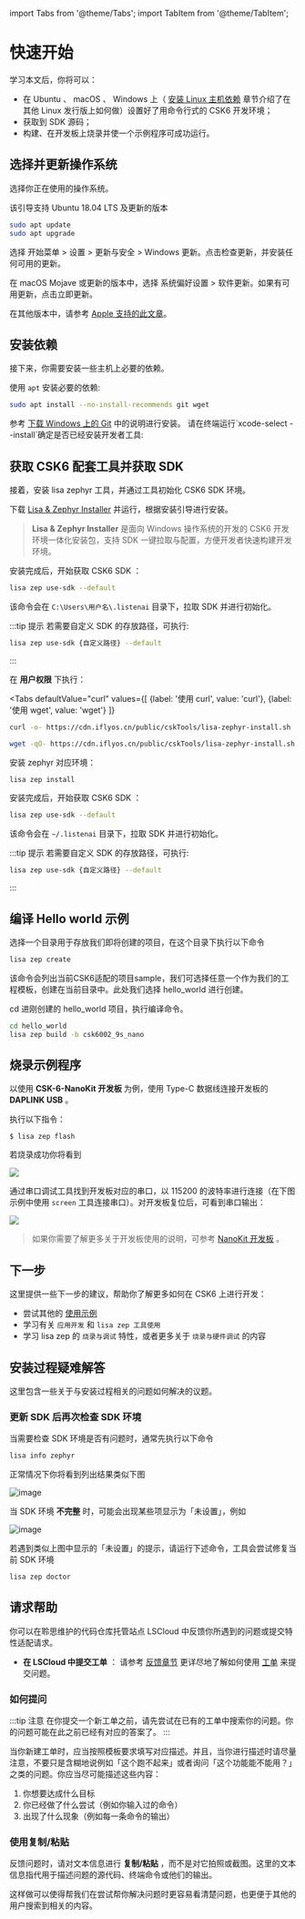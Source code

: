 import Tabs from '@theme/Tabs';
import TabItem from '@theme/TabItem';

# 快速开始

学习本文后，你将可以：

- 在 Ubuntu 、 macOS 、 Windows 上（ [安装 Linux 主机依赖](./getting_started/installation_linux.md) 章节介绍了在其他 Linux 发行版上如何做）设置好了用命令行式的 CSK6 开发环境；
- 获取到 SDK 源码；
- 构建、在开发板上烧录并使一个示例程序可成功运行。

## 选择并更新操作系统

选择你正在使用的操作系统。

<div style={{
    border: 'solid 1px #80808080',
    padding: 12,
    borderRadius: 12
  }}>
<Tabs
    defaultValue="windows"
    values={[
        {label: 'Ubuntu', value: 'ubuntu'},
        {label: 'Windows', value: 'windows'},
        {label: 'macOS', value: 'mac'}
    ]}
>
  <TabItem value="ubuntu">

该引导支持 Ubuntu 18.04 LTS 及更新的版本

```bash
sudo apt update
sudo apt upgrade
```

  </TabItem>

  <TabItem value="windows">

选择 开始菜单 > 设置 > 更新与安全 > Windows 更新。点击检查更新，并安装任何可用的更新。
  </TabItem>

  <TabItem value="mac">

在 macOS Mojave 或更新的版本中，选择 系统偏好设置 > 软件更新。如果有可用更新，点击立即更新。

在其他版本中，请参考 [Apple 支持的此文章](https://support.apple.com/en-us/HT201541)。
  </TabItem>

</Tabs>
</div>

## 安装依赖

接下来，你需要安装一些主机上必要的依赖。

<div style={{
    border: 'solid 1px #80808080',
    padding: 12,
    borderRadius: 12
  }}>
<Tabs
    defaultValue="windows"
    values={[
        {label: 'Ubuntu', value: 'ubuntu'},
        {label: 'Windows', value: 'windows'},
        {label: 'macOS', value: 'mac'}
    ]}
>

  <TabItem value="ubuntu">

使用 <code>apt</code> 安装必要的依赖:

```bash
sudo apt install --no-install-recommends git wget
```

  </TabItem>
  <TabItem value="windows">
参考 <a href="https://git-scm.com/download/win">下载 Windows 上的 Git</a> 中的说明进行安装。
  </TabItem>
  <TabItem value="mac">
请在终端运行`xcode-select --install`确定是否已经安装开发者工具:
  </TabItem>
</Tabs>
</div>


## 获取 CSK6 配套工具并获取 SDK 

接着，安装 lisa zephyr 工具，并通过工具初始化 CSK6 SDK 环境。

<div style={{
    border: 'solid 1px #80808080',
    padding: 12,
    borderRadius: 12
  }}>
<Tabs
    defaultValue="win"
    values={[
        {label: 'Windows', value: 'win' },
        {label: 'macOS、Ubuntu', value: 'unix' }
    ]}
>
  <TabItem value="win">
    
<p>下载 <a href="https://castor.iflyos.cn/castor/v3/lisaPluginZephyr/download?platform=windows">Lisa & Zephyr Installer</a> 并运行，根据安装引导进行安装。</p>

> **Lisa & Zephyr Installer** 是面向 Windows 操作系统的开发的 CSK6 开发环境一体化安装包，支持 SDK 一键拉取与配置，方便开发者快速构建开发环境。

安装完成后，开始获取 CSK6 SDK ：

```bash
lisa zep use-sdk --default
```

该命令会在 `C:\Users\用户名\.listenai` 目录下，拉取 SDK 并进行初始化。

:::tip 提示
若需要自定义 SDK 的存放路径，可执行:

```bash
lisa zep use-sdk {自定义路径} --default
```
:::

  </TabItem>
  <TabItem value="unix">

在 **用户权限** 下执行：

<Tabs
    defaultValue="curl"
    values={[
        {label: '使用 curl', value: 'curl'},
        {label: '使用 wget', value: 'wget'}
    ]}
>

<TabItem value="curl">

```bash
curl -o- https://cdn.iflyos.cn/public/cskTools/lisa-zephyr-install.sh | bash
```
</TabItem>
<TabItem value="wget">

```bash
wget -qO- https://cdn.iflyos.cn/public/cskTools/lisa-zephyr-install.sh | bash
```
</TabItem>
</Tabs>

安装 zephyr 对应环境：

```bash
lisa zep install
```

安装完成后，开始获取 CSK6 SDK ：

```bash
lisa zep use-sdk --default
```

该命令会在 `~/.listenai` 目录下，拉取 SDK 并进行初始化。

:::tip 提示
若需要自定义 SDK 的存放路径，可执行:

```bash
lisa zep use-sdk {自定义路径} --default
```
:::

  </TabItem>
</Tabs>
</div>

## 编译 Hello world 示例

选择一个目录用于存放我们即将创建的项目，在这个目录下执行以下命令

```bash
lisa zep create
```

该命令会列出当前CSK6适配的项目sample，我们可选择任意一个作为我们的工程模板，创建在当前目录中。此处我们选择 hello_world 进行创建。

cd 进刚创建的 hello_world 项目，执行编译命令。

```bash
cd hello_world
lisa zep build -b csk6002_9s_nano
```

## 烧录示例程序

以使用 **CSK-6-NanoKit 开发板** 为例，使用 Type-C 数据线连接开发板的 **DAPLINK USB** 。

执行以下指令：

```console
$ lisa zep flash
```

若烧录成功你将看到

![](./images/hello_world_flash_finish.png)

通过串口调试工具找到开发板对应的串口，以 115200 的波特率进行连接（在下图示例中使用 `screen` 工具连接串口）。对开发板复位后，可看到串口输出：

![](./images/hello_world_output.png)

> 如果你需要了解更多关于开发板使用的说明，可参考 [NanoKit 开发板](../overview/nanokit) 。

## 下一步

这里提供一些下一步的建议，帮助你了解更多如何在 CSK6 上进行开发：

- 尝试其他的 [使用示例](./peripheral/overview)
- 学习有关 `应用开发` 和 `lisa zep 工具使用`
- 学习 lisa zep 的 `烧录与调试` 特性，或者更多关于 `烧录与硬件调试` 的内容

## 安装过程疑难解答

这里包含一些关于与安装过程相关的问题如何解决的议题。

### 更新 SDK 后再次检查 SDK 环境

当需要检查 SDK 环境是否有问题时，通常先执行以下命令

 ```bash
lisa info zephyr
```

正常情况下你将看到列出结果类似下图

![image](./images/lisa_info_zep_sample.png)

当 SDK 环境 **不完整** 时，可能会出现某些项显示为「未设置」，例如

![image](../quick_start/images/start_1.png)

若遇到类似上图中显示的「未设置」的提示，请运行下述命令，工具会尝试修复当前 SDK 环境

```bash
lisa zep doctor
```

## 请求帮助

你可以在聆思维护的代码仓库托管站点 LSCloud 中反馈你所遇到的问题或提交特性适配请求。

- **在 LSCloud 中提交工单** ： 请参考 [反馈章节](../quick_start/doc_issue.md) 更详尽地了解如何使用 [工单](https://cloud.listenai.com/zephyr/zephyr/-/issues) 来提交问题。
### 如何提问

:::tip 注意
在你提交一个新工单之前，请先尝试在已有的工单中搜索你的问题。你的问题可能在此之前已经有对应的答案了。
:::

当你新建工单时，应当按照模板要求填写对应描述。并且，当你进行描述时请尽量注意，不要只是含糊地说例如「这个跑不起来」或者询问「这个功能能不能用？」之类的问题。你应当尽可能描述这些内容：

1. 你想要达成什么目标
2. 你已经做了什么尝试（例如你输入过的命令）
3. 出现了什么现象（例如每一条命令的输出）

### 使用复制/粘贴

反馈问题时，请对文本信息进行 **复制/粘贴** ，而不是对它拍照或截图。这里的文本信息指代用于描述问题的源代码、终端命令或他们的输出。

这样做可以使得帮我们在尝试帮你解决问题时更容易看清楚问题，也更便于其他的用户搜索到相关的内容。